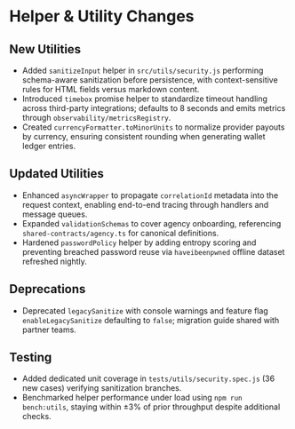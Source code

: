 # Helper & Utility Changes

## New Utilities
- Added `sanitizeInput` helper in `src/utils/security.js` performing schema-aware sanitization before persistence, with context-sensitive rules for HTML fields versus markdown content.
- Introduced `timebox` promise helper to standardize timeout handling across third-party integrations; defaults to 8 seconds and emits metrics through `observability/metricsRegistry`.
- Created `currencyFormatter.toMinorUnits` to normalize provider payouts by currency, ensuring consistent rounding when generating wallet ledger entries.

## Updated Utilities
- Enhanced `asyncWrapper` to propagate `correlationId` metadata into the request context, enabling end-to-end tracing through handlers and message queues.
- Expanded `validationSchemas` to cover agency onboarding, referencing `shared-contracts/agency.ts` for canonical definitions.
- Hardened `passwordPolicy` helper by adding entropy scoring and preventing breached password reuse via `haveibeenpwned` offline dataset refreshed nightly.

## Deprecations
- Deprecated `legacySanitize` with console warnings and feature flag `enableLegacySanitize` defaulting to `false`; migration guide shared with partner teams.

## Testing
- Added dedicated unit coverage in `tests/utils/security.spec.js` (36 new cases) verifying sanitization branches.
- Benchmarked helper performance under load using `npm run bench:utils`, staying within ±3% of prior throughput despite additional checks.
